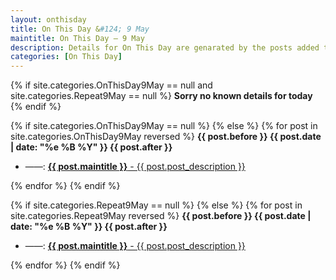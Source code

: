 ```yaml
---
layout: onthisday
title: On This Day &#124; 9 May
maintitle: On This Day — 9 May
description: Details for On This Day are genarated by the posts added to the website so the content is subject to changes/updates over time.
categories: [On This Day]
---
```


{% if site.categories.OnThisDay9May == null and site.categories.Repeat9May == null %}
<strong>Sorry no known details for today</strong>
{% endif %}

{% if site.categories.OnThisDay9May == null %}
{% else %}
{% for post in site.categories.OnThisDay9May reversed %}
<strong>{{ post.before }} {{ post.date | date: "%e %B %Y" }} {{ post.after }}</strong>
<ul>
<li> ——: <a href="{{ post.url }}"><strong>{{ post.maintitle }}</strong> - {{ post.post_description }}</a></li>
</ul>
{% endfor %}
{% endif %}

{% if site.categories.Repeat9May == null %}
{% else %}
{% for post in site.categories.Repeat9May reversed %}
<strong>{{ post.before }} {{ post.date | date: "%e %B %Y" }} {{ post.after }}</strong>
<ul>
<li> ——: <a href="{{ post.url }}"><strong>{{ post.maintitle }}</strong> - {{ post.post_description }}</a></li>
</ul>
{% endfor %}
{% endif %}
